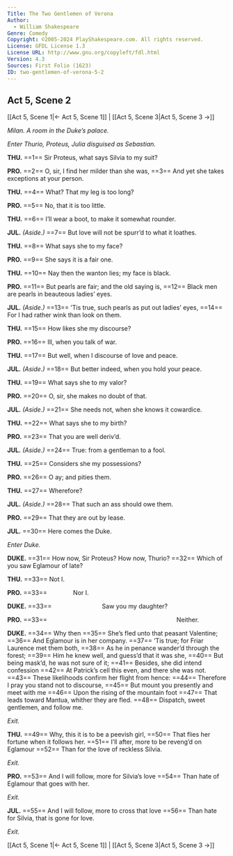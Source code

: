 ```yaml
---
Title: The Two Gentlemen of Verona
Author: 
  - William Shakespeare
Genre: Comedy
Copyright: ©2005-2024 PlayShakespeare.com. All rights reserved.
License: GFDL License 1.3
License URL: http://www.gnu.org/copyleft/fdl.html
Version: 4.3
Sources: First Folio (1623)
ID: two-gentlemen-of-verona-5-2
---
```


## Act 5, Scene 2
[[Act 5, Scene 1|← Act 5, Scene 1]] | [[Act 5, Scene 3|Act 5, Scene 3 →]]

*Milan. A room in the Duke’s palace.*

*Enter Thurio, Proteus, Julia disguised as Sebastian.*

**THU.**
==1== Sir Proteus, what says Silvia to my suit?

**PRO.**
==2== O, sir, I find her milder than she was,
==3== And yet she takes exceptions at your person.

**THU.**
==4== What? That my leg is too long?

**PRO.**
==5== No, that it is too little.

**THU.**
==6== I’ll wear a boot, to make it somewhat rounder.

**JUL.**
*(Aside.)*
==7== But love will not be spurr’d to what it loathes.

**THU.**
==8== What says she to my face?

**PRO.**
==9== She says it is a fair one.

**THU.**
==10== Nay then the wanton lies; my face is black.

**PRO.**
==11== But pearls are fair; and the old saying is,
==12== Black men are pearls in beauteous ladies’ eyes.

**JUL.**
*(Aside.)*
==13== ’Tis true, such pearls as put out ladies’ eyes,
==14== For I had rather wink than look on them.

**THU.**
==15== How likes she my discourse?

**PRO.**
==16== Ill, when you talk of war.

**THU.**
==17== But well, when I discourse of love and peace.

**JUL.**
*(Aside.)*
==18== But better indeed, when you hold your peace.

**THU.**
==19== What says she to my valor?

**PRO.**
==20== O, sir, she makes no doubt of that.

**JUL.**
*(Aside.)*
==21== She needs not, when she knows it cowardice.

**THU.**
==22== What says she to my birth?

**PRO.**
==23== That you are well deriv’d.

**JUL.**
*(Aside.)*
==24== True: from a gentleman to a fool.

**THU.**
==25== Considers she my possessions?

**PRO.**
==26== O ay; and pities them.

**THU.**
==27== Wherefore?

**JUL.**
*(Aside.)*
==28== That such an ass should owe them.

**PRO.**
==29== That they are out by lease.

**JUL.**
==30== Here comes the Duke.

*Enter Duke.*

**DUKE.**
==31== How now, Sir Proteus? How now, Thurio?
==32== Which of you saw Eglamour of late?

**THU.**
==33== Not I.

**PRO.**
==33==     Nor I.

**DUKE.**
==33==         Saw you my daughter?

**PRO.**
==33==                      Neither.

**DUKE.**
==34== Why then
==35== She’s fled unto that peasant Valentine;
==36== And Eglamour is in her company.
==37== ’Tis true; for Friar Laurence met them both,
==38== As he in penance wander’d through the forest;
==39== Him he knew well, and guess’d that it was she,
==40== But being mask’d, he was not sure of it;
==41== Besides, she did intend confession
==42== At Patrick’s cell this even, and there she was not.
==43== These likelihoods confirm her flight from hence:
==44== Therefore I pray you stand not to discourse,
==45== But mount you presently and meet with me
==46== Upon the rising of the mountain foot
==47== That leads toward Mantua, whither they are fled.
==48== Dispatch, sweet gentlemen, and follow me.

*Exit.*

**THU.**
==49== Why, this it is to be a peevish girl,
==50== That flies her fortune when it follows her.
==51== I’ll after, more to be reveng’d on Eglamour
==52== Than for the love of reckless Silvia.

*Exit.*

**PRO.**
==53== And I will follow, more for Silvia’s love
==54== Than hate of Eglamour that goes with her.

*Exit.*

**JUL.**
==55== And I will follow, more to cross that love
==56== Than hate for Silvia, that is gone for love.

*Exit.*

[[Act 5, Scene 1|← Act 5, Scene 1]] | [[Act 5, Scene 3|Act 5, Scene 3 →]]